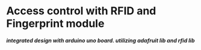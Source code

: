 # Access control with RFID and Fingerprint module

##### integrated design with arduino uno board. utilizing adafruit lib and rfid lib

